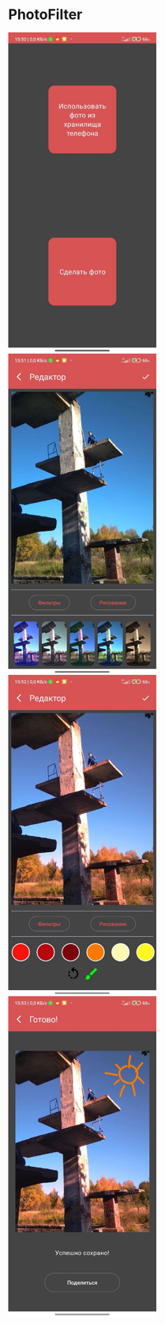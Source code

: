 # PhotoFilter
<img src="https://github.com/Snifick/PhotoFilter/blob/main/homescreen.jpg" align="left" height="648" width="300" >
<img src="https://github.com/Snifick/PhotoFilter/blob/main/filters.jpg" align="left" height="648" width="300" >
<br />
<img src="https://github.com/Snifick/PhotoFilter/blob/main/draw.jpg" align="left" height="648" width="300" >
<img src="https://github.com/Snifick/PhotoFilter/blob/main/result.jpg" align="left" height="648" width="300" >

